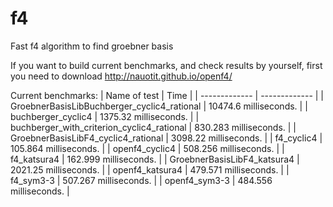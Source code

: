 # f4
Fast f4 algorithm to find groebner basis

If you want to build current benchmarks, and check results by yourself, first you need to download http://nauotit.github.io/openf4/

Current benchmarks:
| Name of test | Time |
| ------------- | ------------- |
| GroebnerBasisLibBuchberger_cyclic4_rational  | 10474.6 milliseconds. | 
| buchberger_cyclic4  | 1375.32 milliseconds. | 
| buchberger_with_criterion_cyclic4_rational  | 830.283 milliseconds. | 
| GroebnerBasisLibF4_cyclic4_rational  | 3098.22 milliseconds. | 
| f4_cyclic4  | 105.864 milliseconds. | 
| openf4_cyclic4  | 508.256 milliseconds. | 
| f4_katsura4  | 162.999 milliseconds. | 
| GroebnerBasisLibF4_katsura4  | 2021.25 milliseconds. | 
| openf4_katsura4  | 479.571 milliseconds. | 
| f4_sym3-3  | 507.267 milliseconds. | 
| openf4_sym3-3  | 484.556 milliseconds. | 
